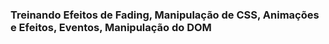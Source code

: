 ### Treinando Efeitos de Fading, Manipulação de CSS, Animações e Efeitos, Eventos, Manipulação do DOM
